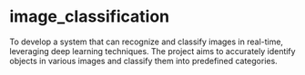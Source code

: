 # image_classification

To develop a system that can recognize and classify images in real-time, leveraging deep learning techniques. The project aims to accurately identify objects in various images and classify them into predefined categories.
